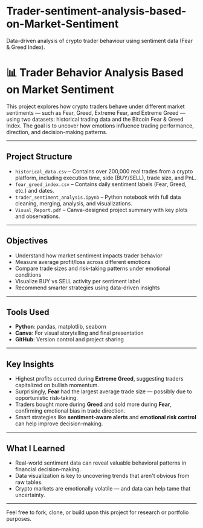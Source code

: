 # Trader-sentiment-analysis-based-on-Market-Sentiment
Data-driven analysis of crypto trader behaviour using sentiment data (Fear & Greed Index).

# 📊 Trader Behavior Analysis Based on Market Sentiment

This project explores how crypto traders behave under different market sentiments — such as Fear, Greed, Extreme Fear, and Extreme Greed — using two datasets: historical trading data and the Bitcoin Fear & Greed Index. The goal is to uncover how emotions influence trading performance, direction, and decision-making patterns.

---

## Project Structure

- `historical_data.csv` – Contains over 200,000 real trades from a crypto platform, including execution time, side (BUY/SELL), trade size, and PnL.
- `fear_greed_index.csv` – Contains daily sentiment labels (Fear, Greed, etc.) and dates.
- `trader_sentiment_analysis.ipynb` – Python notebook with full data cleaning, merging, analysis, and visualizations.
- `Visual_Report.pdf` – Canva-designed project summary with key plots and observations.

---

## Objectives

- Understand how market sentiment impacts trader behavior
- Measure average profit/loss across different emotions
- Compare trade sizes and risk-taking patterns under emotional conditions
- Visualize BUY vs SELL activity per sentiment label
- Recommend smarter strategies using data-driven insights

---

## Tools Used

- **Python**: pandas, matplotlib, seaborn
- **Canva**: For visual storytelling and final presentation
- **GitHub**: Version control and project sharing

---

## Key Insights

- Highest profits occurred during **Extreme Greed**, suggesting traders capitalized on bullish momentum.
- Surprisingly, **Fear** had the largest average trade size — possibly due to opportunistic risk-taking.
- Traders bought more during **Greed** and sold more during **Fear**, confirming emotional bias in trade direction.
- Smart strategies like **sentiment-aware alerts** and **emotional risk control** can help improve decision-making.

---

## What I Learned

- Real-world sentiment data can reveal valuable behavioral patterns in financial decision-making.
- Data visualization is key to uncovering trends that aren't obvious from raw tables.
- Crypto markets are emotionally volatile — and data can help tame that uncertainty.

---

Feel free to fork, clone, or build upon this project for research or portfolio purposes.

